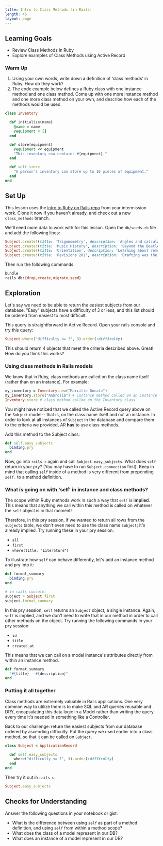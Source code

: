 ```yaml
---
title: Intro to Class Methods (in Rails)
length: 45
layout: page
---
```


## Learning Goals

- Review Class Methods in Ruby
- Explore examples of Class Methods using Active Record

### Warm Up

1. Using your own words, write down a definition of 'class methods' in Ruby. How do they work?
2. The code example below defines a Ruby class with one instance method and one class method. Come up with one more instance method and one more class method on your own, and describe how each of the methods would be used.

```ruby
class Inventory

  def initialize(name)
    @name = name
    @equipment = []
  end

  def store(equipment)
    @equipment << equipment
    "This inventory now contains #{equipment}." 
  end

  def self.store
    "A person's inventory can store up to 10 pieces of equipment."
  end
end
```

## Set Up

This lesson uses the [Intro to Ruby on Rails repo](https://github.com/turingschool-examples/intro_to_ror_demo/tree/main) from your intermission work. Clone it now if you haven't already, and check out a new `class_methods` branch.

We'll need more data to work with for this lesson. Open the `db/seeds.rb` file and add the following lines:

```ruby
Subject.create!(title: 'Trigonometry', description: 'Angles and calculating them', difficulty: 4)
Subject.create!(title: 'Music History', description: 'Beyond the Beatles', difficulty: 1)
Subject.create!(title: 'Orientation', description: 'Learning about remote learning', difficulty: 1)
Subject.create!(title: 'Revisions 201', description: 'Drafting was the easy part', difficulty: 4)
```

Then run the following commands: 

```bash
bundle
rails db:{drop,create,migrate,seed}
```

## Exploration

Let's say we need to be able to return the easiest subjects from our database. "Easy" subjects have a difficulty of 3 or less, and this list should be ordered from easiest to most difficult.

This query is straightforward in Active Record. Open your rails console and try this query:

```ruby
Subject.where("difficulty <= ?", 3).order(:difficulty)
```

This should return 4 objects that meet the criteria described above. Great! How do you think this works?

### Using class methods in Rails models

We know that in Ruby, class methods are called on the class name itself (rather than on an instance). For example:

```ruby
my_inventory = Inventory.new("Marcille Donato")
my_inventory.store("Ambrosia") # instance method called on an instance of the Inventory class
Inventory.store # class method called on the Inventory class
```

You might have noticed that we called the Active Record query above on the `Subject` model-- that is, on the class name itself and not an instance. In order to look at all instances of `Subject` in the database and compare them to the criteria we provided, AR **has** to use class methods.

Add this method to the Subject class:

```ruby
def self.easy_subjects
  binding.pry
end
```

Now, go into `rails c` again and call `Subject.easy_subjects`. What does `self` return in your pry? (You may have to run `Subject.connection` first). Keep in mind that calling `self` inside of a method is very different from prepending `self.` to a method definition.

### What is going on with 'self' in instance and class methods?

The scope within Ruby methods work in such a way that `self` is __implied__. This means that anything we call within this method is called on whatever the `self` object is in that moment! 

Therefore, in this pry session, if we wanted to return all rows from the `subjects` table, we don't even need to use the class name `Subject`; it's already implied. Try running these in your pry session:

* `all`
* `first`
* `where(title: "Literature")`

To illustrate how `self` can behave differently, let's add an instance method and pry into it:

```ruby
def format_summary
  binding.pry
end
```

```ruby
# in rails console:
subject = Subject.first
subject.format_summary
```

In this pry session, `self` returns an `Subject` object, a single instance. Again, `self` is implied, and we don't need to write that in our method in order to call other methods on the object. Try running the following commands in your pry session:

* `id`
* `title`
* `created_at`

This means that we can call on a model instance's attributes directly from within an instance method.

```ruby
def format_summary
  "#{title} - #{description}"
end
```

### Putting it all together

Class methods are extremely valuable in Rails applications. One very common way to utilize them is to make SQL and AR queries reusable and DRY, encapsulating this data logic in a Model rather than writing the query every time it's needed in something like a Controller.

Back to our challenge: return the easiest subjects from our database ordered by ascending difficulty. Put the query we used earlier into a class method, so that it can be called on `Subject`.

```ruby
class Subject < ApplicationRecord

  def self.easy_subjects
    where("difficulty <= ?", 3).order(:difficulty)
  end
end
```

Then try it out in `rails c`:

```ruby
Subject.easy_subjects
```

## Checks for Understanding

Answer the following questions in your notebook or gist:

- What is the difference between using `self` as part of a method definition, and using `self` from within a method scope?
- What does the class of a model represent in our DB?
- What does an instance of a model represent in our DB?